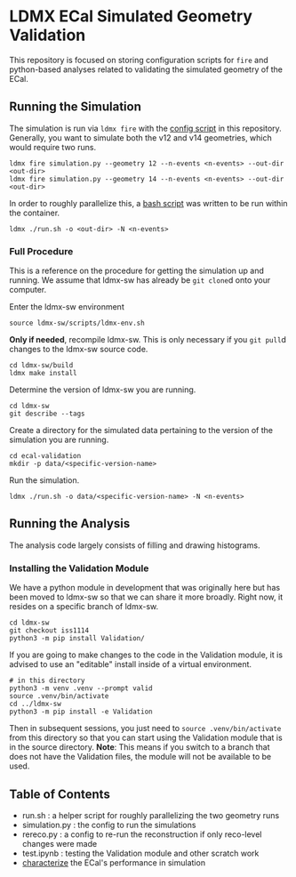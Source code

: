 # LDMX ECal Simulated Geometry Validation

This repository is focused on storing configuration scripts for `fire` and python-based analyses
related to validating the simulated geometry of the ECal.

## Running the Simulation
The simulation is run via `ldmx fire` with the [config script](simulation.py) in this repository.
Generally, you want to simulate both the v12 and v14 geometries, which would require two runs.
```
ldmx fire simulation.py --geometry 12 --n-events <n-events> --out-dir <out-dir>
ldmx fire simulation.py --geometry 14 --n-events <n-events> --out-dir <out-dir>
```
In order to roughly parallelize this, a [bash script](run.sh) was written to be run within the container.
```
ldmx ./run.sh -o <out-dir> -N <n-events>
```

### Full Procedure
This is a reference on the procedure for getting the simulation up and running.
We assume that ldmx-sw has already be `git clone`d onto your computer.

Enter the ldmx-sw environment
```
source ldmx-sw/scripts/ldmx-env.sh
```

**Only if needed**, recompile ldmx-sw. This is only necessary if you `git pull`d
changes to the ldmx-sw source code.
```
cd ldmx-sw/build
ldmx make install
```

Determine the version of ldmx-sw you are running.
```
cd ldmx-sw
git describe --tags
```

Create a directory for the simulated data pertaining to the version of the
simulation you are running.
```
cd ecal-validation
mkdir -p data/<specific-version-name>
```

Run the simulation.
```
ldmx ./run.sh -o data/<specific-version-name> -N <n-events>
```

## Running the Analysis
The analysis code largely consists of filling and drawing histograms.

### Installing the Validation Module
We have a python module in development that was originally here but has been moved to ldmx-sw
so that we can share it more broadly. Right now, it resides on a specific branch of ldmx-sw.
```
cd ldmx-sw
git checkout iss1114
python3 -m pip install Validation/
```
If you are going to make changes to the code in the Validation module, it is advised
to use an "editable" install inside of a virtual environment.
```
# in this directory
python3 -m venv .venv --prompt valid
source .venv/bin/activate
cd ../ldmx-sw
python3 -m pip install -e Validation
```
Then in subsequent sessions, you just need to `source .venv/bin/activate` from this
directory so that you can start using the Validation module that is in the source
directory. **Note**: This means if you switch to a branch that does not have the Validation
files, the module will not be available to be used.

## Table of Contents
- run.sh : a helper script for roughly parallelizing the two geometry runs
- simulation.py : the config to run the simulations
- rereco.py : a config to re-run the reconstruction if only reco-level changes were made
- test.ipynb : testing the Validation module and other scratch work
- [characterize](characterize) the ECal's performance in simulation
